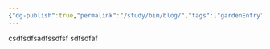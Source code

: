 ```yaml
---
{"dg-publish":true,"permalink":"/study/bim/blog/","tags":["gardenEntry"]}
---
```


csdfsdfsadfssdfsf
sdfsdfaf